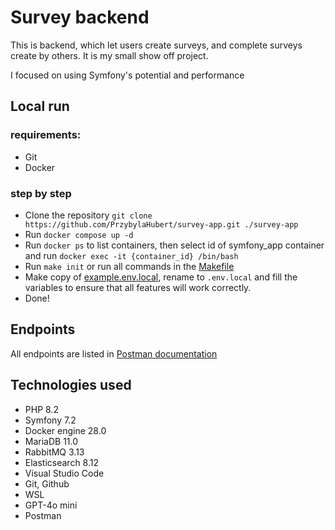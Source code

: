 # Survey backend

This is backend, which let users create surveys, and complete surveys create by others. It is my small show off project.

I focused on using Symfony's potential and performance

## Local run

### requirements:
- Git
- Docker

### step by step
- Clone the repository `git clone https://github.com/PrzybylaHubert/survey-app.git ./survey-app`
- Run `docker compose up -d`
- Run `docker ps` to list containers, then select id of symfony_app container and run `docker exec -it {container_id} /bin/bash`
- Run `make init` or run all commands in the [Makefile](/Makefile)
- Make copy of [example.env.local](/example.env.local), rename to `.env.local` and fill the variables  to ensure that all features will work correctly.
- Done!

## Endpoints

All endpoints are listed in [Postman documentation](https://www.postman.com/hewbertpshybylla/workspace/public-workspace/collection/23727786-58c95a62-8bcf-479f-b9fd-f6964a542236?action=share&creator=23727786)

## Technologies used

- PHP 8.2
- Symfony 7.2
- Docker engine 28.0
- MariaDB 11.0
- RabbitMQ 3.13
- Elasticsearch 8.12
- Visual Studio Code
- Git, Github
- WSL
- GPT-4o mini
- Postman